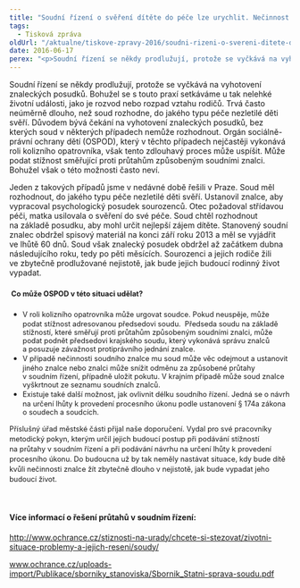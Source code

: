 ```yaml
---
title: "Soudní řízení o svěření dítěte do péče lze urychlit. Nečinnost soudních znalců může prověřit soud."
tags:
  - Tisková zpráva
oldUrl: "/aktualne/tiskove-zpravy-2016/soudni-rizeni-o-svereni-ditete-do-pece-lze-urychlit-necinnost-soudnich-znalcu-muze"
date: 2016-06-17
perex: "<p>Soudní řízení se někdy prodlužují, protože se vyčkává na vyhotovení znaleckých posudků. Bohužel se s touto praxí setkáváme u tak nelehké životní události, jako je rozvod nebo rozpad vztahu rodičů. Trvá často neúměrně dlouho, než soud rozhodne, do jakého typu péče nezletilé děti svěří. Důvodem bývá čekání na vyhotovení znaleckých posudků, bez kterých soud v některých případech nemůže rozhodnout. Orgán sociálně-právní ochrany dětí (OSPOD), který v těchto případech nejčastěji vykonává roli kolizního opatrovníka, však tento zdlouhavý proces může uspíšit. Může podat stížnost směřující proti průtahům způsobeným soudními znalci. Bohužel však o této možnosti často neví. </p>"
---
```


<!-- imported from the old website -->

<p>Soudní řízení se někdy prodlužují, protože se vyčkává na vyhotovení znaleckých posudků. Bohužel se s touto praxí setkáváme u tak nelehké životní události, jako je rozvod nebo rozpad vztahu rodičů. Trvá často neúměrně dlouho, než soud rozhodne, do jakého typu péče nezletilé děti svěří. Důvodem bývá čekání na vyhotovení znaleckých posudků, bez kterých soud v některých případech nemůže rozhodnout. Orgán sociálně-právní ochrany dětí (OSPOD), který v těchto případech nejčastěji vykonává roli kolizního opatrovníka, však tento zdlouhavý proces může uspíšit. Může podat stížnost směřující proti průtahům způsobeným soudními znalci. Bohužel však o této možnosti často neví. </p> <p>Jeden z takových případů jsme v nedávné době řešili v Praze. Soud měl rozhodnout, do jakého typu péče nezletilé děti svěří. Ustanovil znalce, aby vypracoval psychologický posudek sourozenců. Otec požadoval střídavou péči, matka usilovala o svěření do své péče. Soud chtěl rozhodnout na základě posudku, aby mohl určit nejlepší zájem dítěte. Stanovený soudní znalec obdržel spisový materiál na konci září roku 2013 a měl se vyjádřit ve lhůtě 60 dnů. Soud však znalecký posudek obdržel až začátkem dubna následujícího roku, tedy po pěti měsících. Sourozenci a jejich rodiče žili ve zbytečně prodlužované nejistotě, jak bude jejich budoucí rodinný život vypadat. </p> <h4> <span style="line-height: 17.92px; font-size: 12.8px;">Co může OSPOD v této situaci udělat?</span></h4> <p></p><ul><li><span style="line-height: 17.92px; font-size: 12.8px;">V roli kolizního opatrovníka může urgovat soudce. Pokud neuspěje, může podat stížnost adresovanou předsedovi soudu.  Předseda soudu na základě stížností, které směřují proti průtahům způsobeným soudními znalci, může podat podnět předsedovi krajského soudu, který vykonává správu znalců a posuzuje závažnost protiprávního jednání znalce.</span></li><li><span style="line-height: 17.92px; font-size: 12.8px;">V případě nečinnosti soudního znalce mu soud může věc odejmout a ustanovit jiného znalce nebo znalci může snížit odměnu za způsobené průtahy v soudním řízení, případně uložit pokutu. V krajním případě může soud znalce vyškrtnout ze seznamu soudních znalců.</span></li><li><span style="line-height: 17.92px; font-size: 12.8px;">Existuje také další možnost, jak ovlivnit délku soudního řízení. Jedná se o návrh na určení lhůty k provedení procesního úkonu podle ustanovení § 174a zákona o soudech a soudcích.</span></li></ul><p></p> <p><span style="line-height: 17.92px; font-size: 12.8px;">Příslušný úřad městské části přijal naše doporučení. Vydal pro své pracovníky metodický pokyn, kterým určil jejich budoucí postup při podávání stížností na průtahy v soudním řízení a při podávání návrhu na určení lhůty k provedení procesního úkonu. Do budoucna už by tak neměly nastávat situace, kdy bude dítě kvůli nečinnosti znalce žít zbytečně dlouho v nejistotě, jak bude vypadat jeho budoucí život.</span></p> <p> </p> <h4>Více informací o řešení průtahů v soudním řízení:</h4><p><a href="https://www.ochrance.cz/stiznosti-na-urady/chcete-si-stezovat/zivotni-situace-problemy-a-jejich-reseni/soudy/">http://www.ochrance.cz/stiznosti-na-urady/chcete-si-stezovat/zivotni-situace-problemy-a-jejich-reseni/soudy/</a></p><p><a href="/uploads-import/Publikace/sborniky_stanoviska/Sbornik_Statni-sprava-soudu.pdf" style="line-height: 17.92px; text-align: justify; font-size: 12.8px;"><span style="font-size:12.0pt;mso-bidi-font-size:11.0pt;line-height:107%;font-family:
&quot;Arial&quot;,sans-serif;mso-bidi-font-family:&quot;Times New Roman&quot;;mso-bidi-theme-font:
minor-bidi"><a href="http://www.ochrance.cz/uploads-import/Publikace/sborniky_stanoviska/Sbornik_Statni-sprava-soudu.pdf" target="_blank">www.ochrance.cz/uploads-import/Publikace/sborniky_stanoviska/Sbornik_Statni-sprava-soudu.pdf</a></span></a></p><p class="MsoNormal" style="text-align:justify"> </p>

